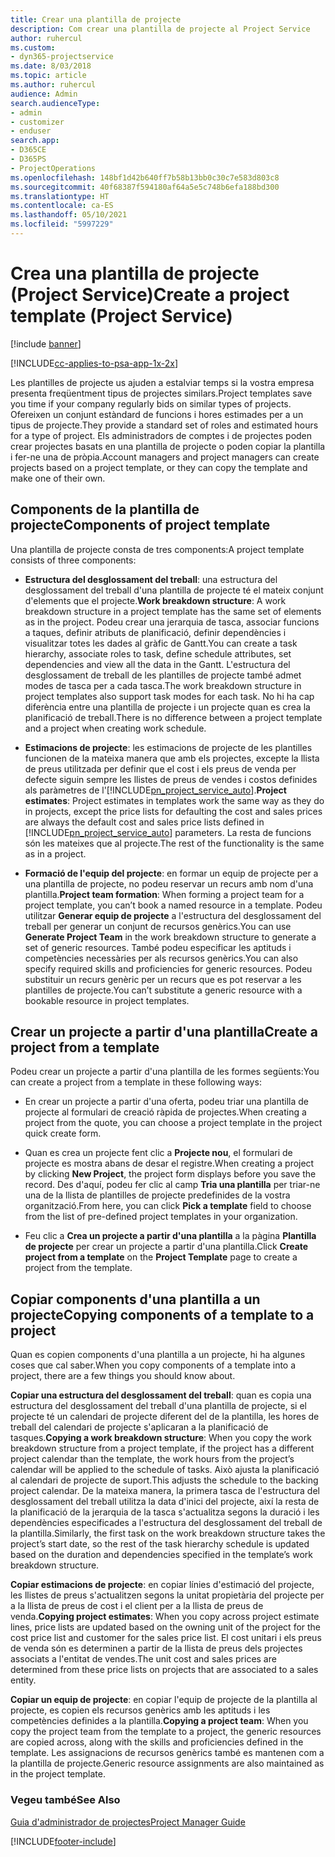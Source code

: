 ```yaml
---
title: Crear una plantilla de projecte
description: Com crear una plantilla de projecte al Project Service
author: ruhercul
ms.custom:
- dyn365-projectservice
ms.date: 8/03/2018
ms.topic: article
ms.author: ruhercul
audience: Admin
search.audienceType:
- admin
- customizer
- enduser
search.app:
- D365CE
- D365PS
- ProjectOperations
ms.openlocfilehash: 148bf1d42b640ff7b58b13bb0c30c7e583d803c8
ms.sourcegitcommit: 40f68387f594180af64a5e5c748b6efa188bd300
ms.translationtype: HT
ms.contentlocale: ca-ES
ms.lasthandoff: 05/10/2021
ms.locfileid: "5997229"
---
```

# <a name="create-a-project-template-project-service"></a><span data-ttu-id="98aec-103">Crea una plantilla de projecte (Project Service)</span><span class="sxs-lookup"><span data-stu-id="98aec-103">Create a project template (Project Service)</span></span>

[!include [banner](../includes/psa-now-project-operations.md)]

[!INCLUDE[cc-applies-to-psa-app-1x-2x](../includes/cc-applies-to-psa-app-1x-2x.md)]

<span data-ttu-id="98aec-104">Les plantilles de projecte us ajuden a estalviar temps si la vostra empresa presenta freqüentment tipus de projectes similars.</span><span class="sxs-lookup"><span data-stu-id="98aec-104">Project templates save you time if your company regularly bids on similar types of projects.</span></span> <span data-ttu-id="98aec-105">Ofereixen un conjunt estàndard de funcions i hores estimades per a un tipus de projecte.</span><span class="sxs-lookup"><span data-stu-id="98aec-105">They provide a standard set of roles and estimated hours for a type of project.</span></span> <span data-ttu-id="98aec-106">Els administradors de comptes i de projectes poden crear projectes basats en una plantilla de projecte o poden copiar la plantilla i fer-ne una de pròpia.</span><span class="sxs-lookup"><span data-stu-id="98aec-106">Account managers and project managers can create projects based on a project template, or they can copy the template and make one of their own.</span></span>  
  
## <a name="components-of-project-template"></a><span data-ttu-id="98aec-107">Components de la plantilla de projecte</span><span class="sxs-lookup"><span data-stu-id="98aec-107">Components of project template</span></span>
 <span data-ttu-id="98aec-108">Una plantilla de projecte consta de tres components:</span><span class="sxs-lookup"><span data-stu-id="98aec-108">A project template consists of three components:</span></span>  
  
- <span data-ttu-id="98aec-109">**Estructura del desglossament del treball**: una estructura del desglossament del treball d'una plantilla de projecte té el mateix conjunt d'elements que el projecte.</span><span class="sxs-lookup"><span data-stu-id="98aec-109">**Work breakdown structure**: A work breakdown structure in a project template has the same set of elements as in the project.</span></span> <span data-ttu-id="98aec-110">Podeu crear una jerarquia de tasca, associar funcions a taques, definir atributs de planificació, definir dependències i visualitzar totes les dades al gràfic de Gantt.</span><span class="sxs-lookup"><span data-stu-id="98aec-110">You can create a task hierarchy, associate roles to task, define schedule attributes, set dependencies and view all the data in the Gantt.</span></span> <span data-ttu-id="98aec-111">L'estructura del desglossament de treball de les plantilles de projecte també admet modes de tasca per a cada tasca.</span><span class="sxs-lookup"><span data-stu-id="98aec-111">The work breakdown structure in project templates also support task modes for each task.</span></span> <span data-ttu-id="98aec-112">No hi ha cap diferència entre una plantilla de projecte i un projecte quan es crea la planificació de treball.</span><span class="sxs-lookup"><span data-stu-id="98aec-112">There is no difference between a project template and a project when creating work schedule.</span></span>  
  
- <span data-ttu-id="98aec-113">**Estimacions de projecte**: les estimacions de projecte de les plantilles funcionen de la mateixa manera que amb els projectes, excepte la llista de preus utilitzada per definir que el cost i els preus de venda per defecte siguin sempre les llistes de preus de vendes i costos definides als paràmetres de l'[!INCLUDE[pn_project_service_auto](../includes/pn-project-service-auto.md)].</span><span class="sxs-lookup"><span data-stu-id="98aec-113">**Project estimates**: Project estimates in templates work the same way as they do in projects, except the price lists for defaulting the cost and sales prices are always the default cost and sales price lists defined in [!INCLUDE[pn_project_service_auto](../includes/pn-project-service-auto.md)] parameters.</span></span> <span data-ttu-id="98aec-114">La resta de funcions són les mateixes que al projecte.</span><span class="sxs-lookup"><span data-stu-id="98aec-114">The rest of the functionality is the same as in a project.</span></span>  
  
- <span data-ttu-id="98aec-115">**Formació de l'equip del projecte**: en formar un equip de projecte per a una plantilla de projecte, no podeu reservar un recurs amb nom d'una plantilla.</span><span class="sxs-lookup"><span data-stu-id="98aec-115">**Project team formation**: When forming a project team for a project template, you can’t book a named resource in a template.</span></span> <span data-ttu-id="98aec-116">Podeu utilitzar **Generar equip de projecte** a l'estructura del desglossament del treball per generar un conjunt de recursos genèrics.</span><span class="sxs-lookup"><span data-stu-id="98aec-116">You can use **Generate Project Team** in the work breakdown structure to generate a set of generic resources.</span></span> <span data-ttu-id="98aec-117">També podeu especificar les aptituds i competències necessàries per als recursos genèrics.</span><span class="sxs-lookup"><span data-stu-id="98aec-117">You can also specify required skills and proficiencies for generic resources.</span></span> <span data-ttu-id="98aec-118">Podeu substituir un recurs genèric per un recurs que es pot reservar a les plantilles de projecte.</span><span class="sxs-lookup"><span data-stu-id="98aec-118">You can’t substitute a generic resource with a bookable resource in project templates.</span></span>  
  
## <a name="create-a-project-from-a-template"></a><span data-ttu-id="98aec-119">Crear un projecte a partir d'una plantilla</span><span class="sxs-lookup"><span data-stu-id="98aec-119">Create a project from a template</span></span>  
 <span data-ttu-id="98aec-120">Podeu crear un projecte a partir d'una plantilla de les formes següents:</span><span class="sxs-lookup"><span data-stu-id="98aec-120">You can create a project from a template in these following ways:</span></span>  
  
-   <span data-ttu-id="98aec-121">En crear un projecte a partir d'una oferta, podeu triar una plantilla de projecte al formulari de creació ràpida de projectes.</span><span class="sxs-lookup"><span data-stu-id="98aec-121">When creating a project from the quote, you can choose a project template in the project quick create form.</span></span>  
  
-   <span data-ttu-id="98aec-122">Quan es crea un projecte fent clic a **Projecte nou**, el formulari de projecte es mostra abans de desar el registre.</span><span class="sxs-lookup"><span data-stu-id="98aec-122">When creating a project by clicking **New Project**, the project form displays before you save the record.</span></span> <span data-ttu-id="98aec-123">Des d'aquí, podeu fer clic al camp **Tria una plantilla** per triar-ne una de la llista de plantilles de projecte predefinides de la vostra organització.</span><span class="sxs-lookup"><span data-stu-id="98aec-123">From here, you can click **Pick a template** field to choose from the list of pre-defined project templates in your organization.</span></span>  
  
-   <span data-ttu-id="98aec-124">Feu clic a **Crea un projecte a partir d'una plantilla** a la pàgina **Plantilla de projecte** per crear un projecte a partir d'una plantilla.</span><span class="sxs-lookup"><span data-stu-id="98aec-124">Click **Create project from a template** on the **Project Template** page to create a project from the template.</span></span>  
  
## <a name="copying-components-of-a-template-to-a-project"></a><span data-ttu-id="98aec-125">Copiar components d'una plantilla a un projecte</span><span class="sxs-lookup"><span data-stu-id="98aec-125">Copying components of a template to a project</span></span>  
 <span data-ttu-id="98aec-126">Quan es copien components d'una plantilla a un projecte, hi ha algunes coses que cal saber.</span><span class="sxs-lookup"><span data-stu-id="98aec-126">When you copy components of a template into a project, there are a few things you should know about.</span></span>  
  
 <span data-ttu-id="98aec-127">**Copiar una estructura del desglossament del treball**: quan es copia una estructura del desglossament del treball d'una plantilla de projecte, si el projecte té un calendari de projecte diferent del de la plantilla, les hores de treball del calendari de projecte s'aplicaran a la planificació de tasques.</span><span class="sxs-lookup"><span data-stu-id="98aec-127">**Copying a work breakdown structure**: When you copy the work breakdown structure from a project template, if the project has a different project calendar than the template, the work hours from the project’s calendar will be applied to the schedule of tasks.</span></span> <span data-ttu-id="98aec-128">Això ajusta la planificació al calendari de projecte de suport.</span><span class="sxs-lookup"><span data-stu-id="98aec-128">This adjusts the schedule to the backing project calendar.</span></span> <span data-ttu-id="98aec-129">De la mateixa manera, la primera tasca de l'estructura del desglossament del treball utilitza la data d'inici del projecte, així la resta de la planificació de la jerarquia de la tasca s'actualitza segons la duració i les dependències especificades a l'estructura del desglossament del treball de la plantilla.</span><span class="sxs-lookup"><span data-stu-id="98aec-129">Similarly, the first task on the work breakdown structure takes the project’s start date, so the rest of the task hierarchy schedule is updated based on the duration and dependencies specified in the template’s work breakdown structure.</span></span>  
  
 <span data-ttu-id="98aec-130">**Copiar estimacions de projecte**: en copiar línies d'estimació del projecte, les llistes de preus s'actualitzen segons la unitat propietària del projecte per a la llista de preus de cost i el client per a la llista de preus de venda.</span><span class="sxs-lookup"><span data-stu-id="98aec-130">**Copying project estimates**: When you copy across project estimate lines, price lists are updated based on the owning unit of the project for the cost price list and customer for the sales price list.</span></span> <span data-ttu-id="98aec-131">El cost unitari i els preus de venda són es determinen a partir de la llista de preus dels projectes associats a l'entitat de vendes.</span><span class="sxs-lookup"><span data-stu-id="98aec-131">The unit cost and sales prices are determined from these price lists on projects that are associated to a sales entity.</span></span>  
  
 <span data-ttu-id="98aec-132">**Copiar un equip de projecte**: en copiar l'equip de projecte de la plantilla al projecte, es copien els recursos genèrics amb les aptituds i les competències definides a la plantilla.</span><span class="sxs-lookup"><span data-stu-id="98aec-132">**Copying a project team**: When you copy the project team from the template to a project, the generic resources are copied across, along with the skills and proficiencies defined in the template.</span></span> <span data-ttu-id="98aec-133">Les assignacions de recursos genèrics també es mantenen com a la plantilla de projecte.</span><span class="sxs-lookup"><span data-stu-id="98aec-133">Generic resource assignments are also maintained as in the project template.</span></span>  
  
### <a name="see-also"></a><span data-ttu-id="98aec-134">Vegeu també</span><span class="sxs-lookup"><span data-stu-id="98aec-134">See Also</span></span>  
 [<span data-ttu-id="98aec-135">Guia d'administrador de projectes</span><span class="sxs-lookup"><span data-stu-id="98aec-135">Project Manager Guide</span></span>](../psa/project-manager-guide.md)


[!INCLUDE[footer-include](../includes/footer-banner.md)]